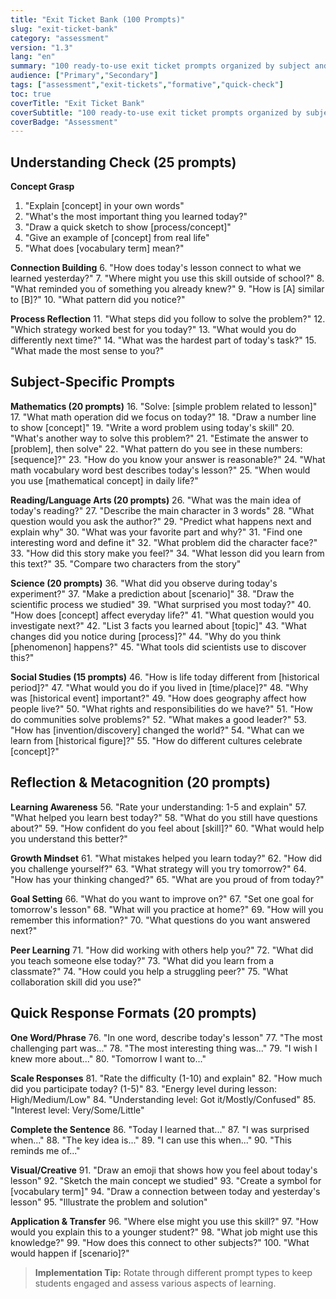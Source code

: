 ```yaml
---
title: "Exit Ticket Bank (100 Prompts)"
slug: "exit-ticket-bank"
category: "assessment"
version: "1.3"
lang: "en"
summary: "100 ready-to-use exit ticket prompts organized by subject and assessment purpose."
audience: ["Primary","Secondary"]
tags: ["assessment","exit-tickets","formative","quick-check"]
toc: true
coverTitle: "Exit Ticket Bank"
coverSubtitle: "100 ready-to-use exit ticket prompts organized by subject and assessment purpose."
coverBadge: "Assessment"
---
```


## Understanding Check (25 prompts)

**Concept Grasp**
1. "Explain [concept] in your own words"
2. "What's the most important thing you learned today?"
3. "Draw a quick sketch to show [process/concept]"
4. "Give an example of [concept] from real life"
5. "What does [vocabulary term] mean?"

**Connection Building**
6. "How does today's lesson connect to what we learned yesterday?"
7. "Where might you use this skill outside of school?"
8. "What reminded you of something you already knew?"
9. "How is [A] similar to [B]?"
10. "What pattern did you notice?"

**Process Reflection**
11. "What steps did you follow to solve the problem?"
12. "Which strategy worked best for you today?"
13. "What would you do differently next time?"
14. "What was the hardest part of today's task?"
15. "What made the most sense to you?"

## Subject-Specific Prompts

**Mathematics (20 prompts)**
16. "Solve: [simple problem related to lesson]"
17. "What math operation did we focus on today?"
18. "Draw a number line to show [concept]"
19. "Write a word problem using today's skill"
20. "What's another way to solve this problem?"
21. "Estimate the answer to [problem], then solve"
22. "What pattern do you see in these numbers: [sequence]?"
23. "How do you know your answer is reasonable?"
24. "What math vocabulary word best describes today's lesson?"
25. "When would you use [mathematical concept] in daily life?"

**Reading/Language Arts (20 prompts)**
26. "What was the main idea of today's reading?"
27. "Describe the main character in 3 words"
28. "What question would you ask the author?"
29. "Predict what happens next and explain why"
30. "What was your favorite part and why?"
31. "Find one interesting word and define it"
32. "What problem did the character face?"
33. "How did this story make you feel?"
34. "What lesson did you learn from this text?"
35. "Compare two characters from the story"

**Science (20 prompts)**
36. "What did you observe during today's experiment?"
37. "Make a prediction about [scenario]"
38. "Draw the scientific process we studied"
39. "What surprised you most today?"
40. "How does [concept] affect everyday life?"
41. "What question would you investigate next?"
42. "List 3 facts you learned about [topic]"
43. "What changes did you notice during [process]?"
44. "Why do you think [phenomenon] happens?"
45. "What tools did scientists use to discover this?"

**Social Studies (15 prompts)**
46. "How is life today different from [historical period]?"
47. "What would you do if you lived in [time/place]?"
48. "Why was [historical event] important?"
49. "How does geography affect how people live?"
50. "What rights and responsibilities do we have?"
51. "How do communities solve problems?"
52. "What makes a good leader?"
53. "How has [invention/discovery] changed the world?"
54. "What can we learn from [historical figure]?"
55. "How do different cultures celebrate [concept]?"

## Reflection & Metacognition (20 prompts)

**Learning Awareness**
56. "Rate your understanding: 1-5 and explain"
57. "What helped you learn best today?"
58. "What do you still have questions about?"
59. "How confident do you feel about [skill]?"
60. "What would help you understand this better?"

**Growth Mindset**
61. "What mistakes helped you learn today?"
62. "How did you challenge yourself?"
63. "What strategy will you try tomorrow?"
64. "How has your thinking changed?"
65. "What are you proud of from today?"

**Goal Setting**
66. "What do you want to improve on?"
67. "Set one goal for tomorrow's lesson"
68. "What will you practice at home?"
69. "How will you remember this information?"
70. "What questions do you want answered next?"

**Peer Learning**
71. "How did working with others help you?"
72. "What did you teach someone else today?"
73. "What did you learn from a classmate?"
74. "How could you help a struggling peer?"
75. "What collaboration skill did you use?"

## Quick Response Formats (20 prompts)

**One Word/Phrase**
76. "In one word, describe today's lesson"
77. "The most challenging part was..."
78. "The most interesting thing was..."
79. "I wish I knew more about..."
80. "Tomorrow I want to..."

**Scale Responses**
81. "Rate the difficulty (1-10) and explain"
82. "How much did you participate today? (1-5)"
83. "Energy level during lesson: High/Medium/Low"
84. "Understanding level: Got it/Mostly/Confused"
85. "Interest level: Very/Some/Little"

**Complete the Sentence**
86. "Today I learned that..."
87. "I was surprised when..."
88. "The key idea is..."
89. "I can use this when..."
90. "This reminds me of..."

**Visual/Creative**
91. "Draw an emoji that shows how you feel about today's lesson"
92. "Sketch the main concept we studied"
93. "Create a symbol for [vocabulary term]"
94. "Draw a connection between today and yesterday's lesson"
95. "Illustrate the problem and solution"

**Application & Transfer**
96. "Where else might you use this skill?"
97. "How would you explain this to a younger student?"
98. "What job might use this knowledge?"
99. "How does this connect to other subjects?"
100. "What would happen if [scenario]?"

> **Implementation Tip:** Rotate through different prompt types to keep students engaged and assess various aspects of learning.